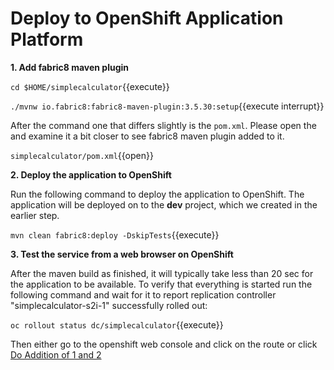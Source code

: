 # Deploy to OpenShift Application Platform

**1. Add fabric8 maven plugin**

``cd $HOME/simplecalculator``{{execute}}

``./mvnw io.fabric8:fabric8-maven-plugin:3.5.30:setup``{{execute interrupt}}

After the command one that differs slightly is the `pom.xml`. Please open the and examine it a bit closer to see fabric8 maven plugin added to it.

``simplecalculator/pom.xml``{{open}}

**2. Deploy the application to OpenShift**

Run the following command to deploy the application to OpenShift.  The application will be deployed on to the **dev** project, which we created in the earlier step.

``mvn clean fabric8:deploy -DskipTests``{{execute}}

**3. Test the service from a web browser on OpenShift**

After the maven build as finished, it will typically take less than 20 sec for the application to be available. To verify that everything is started run the following command and wait for it to report replication controller "simplecalculator-s2i-1" successfully rolled out:

``oc rollout status dc/simplecalculator``{{execute}}

Then either go to the openshift web console and click on the route or click [Do Addition of 1 and 2](http://helloboot-dev.[[HOST_SUBDOMAIN]]-80-[[KATACODA_HOST]].environments.katacoda.com/add/1/2)

